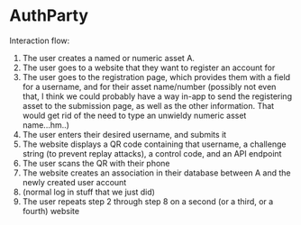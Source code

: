 # AuthParty

Interaction flow:

1. The user creates a named or numeric asset A. 
2. The user goes to a website that they want to register an account for
3. The user goes to the registration page, which provides them with a field for a username, and for their asset name/number (possibly not even that, I think we could probably have a way in-app to send the registering asset to the submission page, as well as the other information. That would get rid of the need to type an unwieldy numeric asset name...hm..)
4. The user enters their desired username, and submits it
5. The website displays a QR code containing that username, a challenge string (to prevent replay attacks), a control code, and an API endpoint
6. The user scans the QR with their phone
7. The website creates an association in their database between A and the newly created user account
8. (normal log in stuff that we just did)
9. The user repeats step 2 through step 8 on a second (or a third, or a fourth) website

